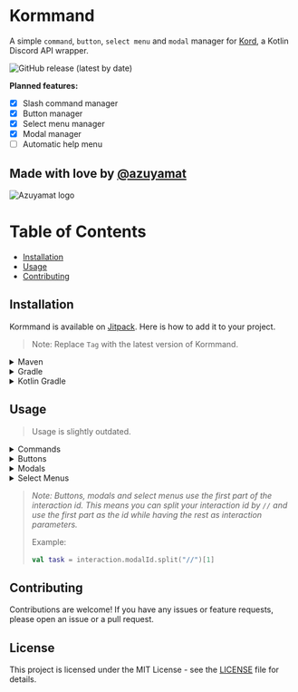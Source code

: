 # Kormmand
A simple `command`, `button`, `select menu` and `modal` manager for [Kord](https://github.com/kordlib/kord), a Kotlin Discord 
API 
wrapper.
    
![GitHub release (latest by date)](https://img.shields.io/github/v/release/Azuyamat/Kormmand?style=for-the-badge)

**Planned features:**
- [x] Slash command manager
- [X] Button manager
- [X] Select menu manager
- [X] Modal manager
- [ ] Automatic help menu

## Made with love by [@azuyamat](https://azuyamat.com)
<img src="https://azuyamat.com/api/image/heart.png" width="100" height="100" alt="Azuyamat logo">

# Table of Contents
- [Installation](#installation)
- [Usage](#usage)
- [Contributing](#contributing)

## Installation
Kormmand is available on [Jitpack](https://jitpack.io). Here is how to add it to your project.

> Note: Replace `Tag` with the latest version of Kormmand.

<details>
  <summary>Maven</summary>

#### Repository 
```xml
<repository>
    <id>jitpack.io</id>
    <url>https://jitpack.io</url>
</repository>
```

#### Dependency
```xml
<dependency>
    <groupId>com.github.Azuyamat</groupId>
    <artifactId>Kormmand</artifactId>
    <version>Tag</version>
</dependency>
```
</details>

<details>
  <summary>Gradle</summary>

#### Repository
```groovy
repositories {
    mavenCentral()
    maven { url 'https://jitpack.io' }
}
```

#### Dependency
```groovy
dependencies {
        implementation 'com.github.Azuyamat:Kormmand:Tag'
}
```
</details>

<details>
  <summary>Kotlin Gradle</summary>

#### Repository
```groovy
repositories {
    mavenCentral()
    maven("https://jitpack.io")
}
```

#### Dependency
```groovy
dependencies {
    implementation("com.github.Azuyamat:Kormmand:Tag")
}
```
</details>

## Usage

> Usage is slightly outdated.

<details>
  <summary>Commands</summary>

![Command image](img/command.png)

### Creating a command

To create a command, start by initializing a class that extends the `Command` interface.
```kotlin
class HelpCommand : Command {
    override val name: String = "help"
    override val description: String = "Show the help menu."

    override suspend fun execute(event: GuildChatInputCommandInteractionCreateEvent) {
        event.interaction.respondPublic {
            content = "This is a test" }
    }
}
```

### Registering command

For a command to function, it must be registered by the bot at runtime. To do this, you must create a `CommandManager` and register the command.

<details>
  <summary>Multiple command</summary>

#### Global commands
```kotlin
val commandManager = CommandManager()

commandManager.registerCommands(
    listOf(
        HelpCommand()
    )
)
```
#### Guild commands
```kotlin
val commandManager = CommandManager()

commandManager.registerCommands(
    listOf(
        HelpCommand()
    ), "GUILDID"
)
```
</details>

<details>
  <summary>Single command</summary>

#### Global command
```kotlin
import jdk.internal.joptsimple.HelpFormatter

val commandManager = CommandManager()

commandManager.registerCommand(HelpCommand())
```
#### Guild command
```kotlin
import jdk.internal.joptsimple.HelpFormatter

val commandManager = CommandManager()

commandManager.registerCommand(HelpCommand(), "GUILDID")
```
</details>

### Permission requirements

To add permission requirements to a command, you must add the `permission` property to the command.

```kotlin
class HelpCommand : Command {
    override val name: String = "help"
    override val description: String = "Show the help menu."
    override val permission: Permission
        get() = Permission.Administrator

    override suspend fun execute(event: GuildChatInputCommandInteractionCreateEvent) {
        event.interaction.respondPublic {
            content = "You are an admin!" }
    }
}
```

### Adding subcommands

To add subcommands to a command, you must add the `builder` property to the command.

```kotlin
class HelpCommand : Command {
    override val name: String = "help"
    override val description: String = "Show the help menu."
    override val builder: GlobalChatInputCreateBuilder.() -> Unit
        get() = {
            subCommand("info", "Get info about a user."){
                user("user", "The user to get info about.")
            }
        }

    override suspend fun execute(event: GuildChatInputCommandInteractionCreateEvent) {
        val interaction = event.interaction
        val c = interaction.command
        val subCommandName = when (c) {
            is RootCommand -> null
            is GroupCommand -> c.name
            is SubCommand -> c.name
        }

        if (subCommandName == "info") {
            interaction.respondPublic {
                content = "This is a test" 
            }
        }
    }
}
```

</details>

<details>
  <summary>Buttons</summary>

![Button image](img/button.png)

### Creating a button

To create a button, start by initializing a class that extends the `Button` interface.
```kotlin
class HelpButton : Button {
    override val id: String = "help"
    override val name: String = "help" // Not required for buttons
    override val description: String = "Show the help menu." // Not required for buttons

    override suspend fun execute(event: ButtonInteractionCreateEvent) {
        event.interaction.respondPublic {
            content = "This is a test" }
    }
}
```

### Registering a button

For a button to function, it must be registered by the bot at runtime. To do this, you must create a `ButtonManager` 
and register the button.

<details>
  <summary>Multiple buttons</summary>

```kotlin
val buttonManager = ButtonManager()

buttonManager.registerButtons(
    listOf(
        TicketButton()
    )
)
```
</details>

<details>
  <summary>Single button</summary>

```kotlin
val buttonManager = ButtonManager()

buttonManager.registerButton(TicketButton())
```
</details>

### Permission requirements

To add permission requirements to a button, you must add the `permission` property to the button.

```kotlin
class HelpButton : Button {
    override val name: String = "help" // Not required for buttons
    override val description: String = "Show the help menu." // Not required for buttons
    override val permission: Permission
        get() = Permission.Administrator

    override suspend fun execute(event: ButtonInteractionCreateEvent) {
        event.interaction.respondPublic {
            content = "You are an admin!" }
    }
}
```
</details>

<details>
  <summary>Modals</summary>

![Modal image](img/modal.png)

### Creating a modal

To create a modal, start by initializing a class that extends the `Modal` interface.
```kotlin
class HelpModal : Modal {
    override val id: String = "modal"
    override val name: String = "modal" // Not required for modals
    override val description: String = "Show the help menu." // Not required for modals

    override suspend fun execute(event: ModalSubmitInteractionCreateEvent) {
        event.interaction.respondPublic {
            content = "This is a test" }
    }
}
```

### Registering a modal

For a modal to function, it must be registered by the bot at runtime. To do this, you must create a `ModalManager`
and register the modal.

<details>
  <summary>Multiple modals</summary>

```kotlin
val modalManager = ModalManager()

modalManager.registerModals(
    listOf(
        HelpModal()
    )
)
```
</details>

<details>
  <summary>Single modal</summary>

```kotlin
val modalManager = ModalManager()

modalManager.registerModal(HelpModal())
```
</details>

### Permission requirements

To add permission requirements to a command, you must add the `permission` property to the modal.

```kotlin
class HelpModal : Modal {
    override val name: String = "help" // Not required for modals
    override val description: String = "Show the help menu." // Not required for modals
    override val permission: Permission
        get() = Permission.Administrator

    override suspend fun execute(event: ModalSubmitInteractionCreateEvent) {
        event.interaction.respondPublic {
            content = "You are an admin!" }
    }
}
```
</details>

<details>
  <summary>Select Menus</summary>

![Menu image](img/menu.png)

### Creating a menu

To create a select menu, start by initializing a class that extends the `SelectMenu` interface.
```kotlin
class HelpMenu : SelectMenu {
    override val id: String = "jeff"
    override val name: String = "jeff" // Not required for select menus
    override val description: String = "Show the help menu." // Not required for select menus

    override suspend fun execute(event: SelectMenuInteractionCreateEvent) {
        event.interaction.respondPublic {
            content = "This is a test" }
    }
}
```

### Registering a menu

For a select menu to function, it must be registered by the bot at runtime. To do this, you must create a 
`SelectMenuManager`
and register the select menu.

<details>
  <summary>Multiple select menus</summary>

```kotlin
val selectMenuManager = SelectMenuManager()

selectMenuManager.registerSelectMenus(
    listOf(
        HelpMenu()
    )
)
```
</details>

<details>
  <summary>Single modal</summary>

```kotlin
val selectMenuManager = SelectMenuManager()

selectMenuManager.registerSelectMenu(HelpMenu())
```
</details>

### Permission requirements

To add permission requirements to a command, you must add the `permission` property to the select menu.

```kotlin
class HelpMenu : SelectMenu {
    override val name: String = "help" // Not required for select menu
    override val description: String = "Show the help menu." // Not required for select menu
    override val permission: Permission
        get() = Permission.Administrator

    override suspend fun execute(event: SelectMenuInteractionCreateEvent) {
        event.interaction.respondPublic {
            content = "You are an admin!" }
    }
}
```
</details>

> *Note: Buttons, modals and select menus use the first part of the interaction id. This means you can split your 
> interaction id by `//` and use the first part as the id while having the rest as interaction parameters.*
> 
> Example:
> ```kotlin
> val task = interaction.modalId.split("//")[1]
> ```

## Contributing

Contributions are welcome! If you have any issues or feature requests, please open an issue or a pull request.

## License

This project is licensed under the MIT License - see the [LICENSE](LICENSE) file for details.